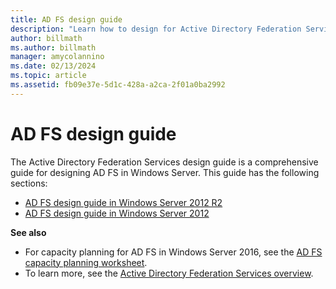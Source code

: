 ```yaml
---
title: AD FS design guide
description: "Learn how to design for Active Directory Federation Services (AD FS) in Windows Server 2012 R2 and Windows Server 2012."
author: billmath
ms.author: billmath
manager: amycolannino
ms.date: 02/13/2024
ms.topic: article
ms.assetid: fb09e37e-5d1c-428a-a2ca-2f01a0ba2992
---
```


# AD FS design guide

The Active Directory Federation Services design guide is a comprehensive guide for designing AD FS in Windows Server. This guide has the following sections:

- [AD FS design guide in Windows Server 2012 R2](AD-FS-Design-Guide-in-Windows-Server-2012-R2.md)
- [AD FS design guide in Windows Server 2012](AD-FS-Design-Guide-in-Windows-Server-2012.md)

**See also**

- For capacity planning for AD FS in Windows Server 2016, see the [AD FS capacity planning worksheet](https://adfsdocs.blob.core.windows.net/adfs/ADFSCapacity2016.xlsx).
- To learn more, see the [Active Directory Federation Services overview](../../Active-Directory-Federation-Services.md).
